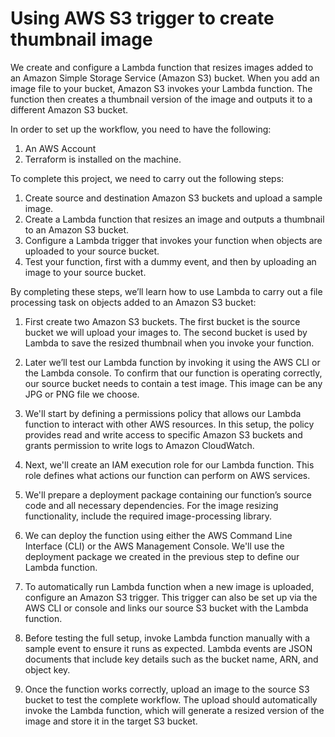 # Using  AWS S3 trigger to create thumbnail image

We create and configure a Lambda function that resizes images added to an Amazon Simple Storage Service (Amazon S3) bucket. When you add an image file to your bucket, Amazon S3 invokes your Lambda function. The function then creates a thumbnail version of the image and outputs it to a different Amazon S3 bucket.

In order to set up the workflow, you need to have the following:

1. An AWS Account 
2. Terraform is installed on the machine.

To complete this project, we need to carry out the following steps:

1. Create source and destination Amazon S3 buckets and upload a sample image.
2. Create a Lambda function that resizes an image and outputs a thumbnail to an Amazon S3 bucket.
3. Configure a Lambda trigger that invokes your function when objects are uploaded to your source bucket.
4. Test your function, first with a dummy event, and then by uploading an image to your source bucket.

By completing these steps, we’ll learn how to use Lambda to carry out a file processing task on objects added to an Amazon S3 bucket:

1. First create two Amazon S3 buckets. The first bucket is the source bucket we will upload your images to. The second bucket is used by Lambda to save the resized thumbnail when you invoke your function.

2. Later we’ll test our Lambda function by invoking it using the AWS CLI or the Lambda console. To confirm that our function is operating correctly, our source bucket needs to contain a test image. This image can be any JPG or PNG file we choose.

3. We'll start by defining a permissions policy that allows our Lambda function to interact with other AWS resources. In this setup, the policy provides read and write access to specific Amazon S3 buckets and grants permission to write logs to Amazon CloudWatch.

4. Next, we'll create an IAM execution role for our Lambda function. This role defines what actions our function can perform on AWS services. 

5. We'll prepare a deployment package containing our function’s source code and all necessary dependencies. For the image resizing functionality, include the required image-processing library.

5. We can deploy the function using either the AWS Command Line Interface (CLI) or the AWS Management Console. We'll use the deployment package we created in the previous step to define our Lambda function.

6. To automatically run Lambda function when a new image is uploaded, configure an Amazon S3 trigger. This trigger can also be set up via the AWS CLI or console and links our source S3 bucket with the Lambda function.

7. Before testing the full setup, invoke Lambda function manually with a sample event to ensure it runs as expected. Lambda events are JSON documents that include key details such as the bucket name, ARN, and object key.

8. Once the function works correctly, upload an image to the source S3 bucket to test the complete workflow. The upload should automatically invoke the Lambda function, which will generate a resized version of the image and store it in the target S3 bucket.
